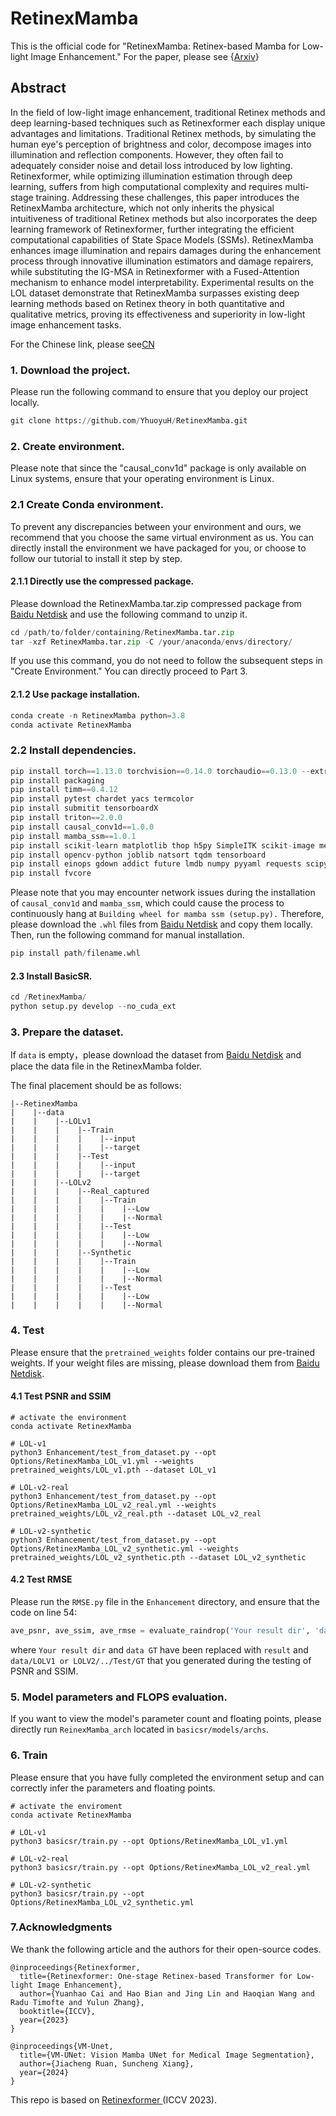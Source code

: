 # RetinexMamba

This is the official code for "RetinexMamba: Retinex-based Mamba for Low-light Image Enhancement." For the paper, please see {[Arxiv](https://arxiv.org/abs/2405.03349)}

## Abstract

In the field of low-light image enhancement, traditional Retinex methods and deep learning-based techniques such as Retinexformer each display unique advantages and limitations. Traditional Retinex methods, by simulating the human eye's perception of brightness and color, decompose images into illumination and reflection components. However, they often fail to adequately consider noise and detail loss introduced by low lighting. Retinexformer, while optimizing illumination estimation through deep learning, suffers from high computational complexity and requires multi-stage training. Addressing these challenges, this paper introduces the RetinexMamba architecture, which not only inherits the physical intuitiveness of traditional Retinex methods but also incorporates the deep learning framework of Retinexformer, further integrating the efficient computational capabilities of State Space Models (SSMs). RetinexMamba enhances image illumination and repairs damages during the enhancement process through innovative illumination estimators and damage repairers, while substituting the IG-MSA in Retinexformer with a Fused-Attention mechanism to enhance model interpretability. Experimental results on the LOL dataset demonstrate that RetinexMamba surpasses existing deep learning methods based on Retinex theory in both quantitative and qualitative metrics, proving its effectiveness and superiority in low-light image enhancement tasks.

For the Chinese link, please see[CN](https://github.com/YhuoyuH/RetinexMamba-CN)



### 1. Download the project.

Please run the following command to ensure that you deploy our project locally.

```python
git clone https://github.com/YhuoyuH/RetinexMamba.git
```

### 2. Create environment.

Please note that since the "causal_conv1d" package is only available on Linux systems, ensure that your operating environment is Linux.

### 2.1 Create Conda environment.

To prevent any discrepancies between your environment and ours, we recommend that you choose the same virtual environment as us. You can directly install the environment we have packaged for you, or choose to follow our tutorial to install it step by step.

#### 2.1.1 Directly use the compressed package.

Please download the RetinexMamba.tar.zip compressed package from [Baidu Netdisk](https://pan.baidu.com/s/1w0XxF2YpWJFbQ2w_H4HbHw?pwd=0325) and use the following command to unzip it.

```python
cd /path/to/folder/containing/RetinexMamba.tar.zip
tar -xzf RetinexMamba.tar.zip -C /your/anaconda/envs/directory/
```

If you use this command, you do not need to follow the subsequent steps in "Create Environment." You can directly proceed to Part 3.

#### 2.1.2 Use package installation.

```python
conda create -n RetinexMamba python=3.8
conda activate RetinexMamba
```

### 2.2 Install dependencies.

```python
pip install torch==1.13.0 torchvision==0.14.0 torchaudio==0.13.0 --extra-index-url https://download.pytorch.org/whl/cu117
pip install packaging
pip install timm==0.4.12
pip install pytest chardet yacs termcolor
pip install submitit tensorboardX
pip install triton==2.0.0
pip install causal_conv1d==1.0.0
pip install mamba_ssm==1.0.1
pip install scikit-learn matplotlib thop h5py SimpleITK scikit-image medpy
pip install opencv-python joblib natsort tqdm tensorboard
pip install einops gdown addict future lmdb numpy pyyaml requests scipy yapf lpips
pip install fvcore
```

Please note that you may encounter network issues during the installation of `causal_conv1d` and `mamba_ssm`, which could cause the process to continuously hang at `Building wheel for mamba ssm (setup.py).` Therefore, please download the `.whl` files from [Baidu Netdisk](https://pan.baidu.com/s/1ko_q8WlaagqxZVG-3M3zyg?pwd=0325) and copy them locally. Then, run the following command for manual installation.

```python
pip install path/filename.whl
```

#### 2.3 Install BasicSR.

```python
cd /RetinexMamba/
python setup.py develop --no_cuda_ext
```

### 3. Prepare the dataset.

If `data` is empty，please download the dataset from [Baidu Netdisk](https://pan.baidu.com/s/14XR8UnhmbEg71cPOfsqvgw?pwd=0325) and place the data file in the RetinexMamba folder.

The final placement should be as follows:


```
|--RetinexMamba  	
|  	 |--data   
|    |    |--LOLv1
|    |    |    |--Train
|    |    |    |    |--input
|    |    |    |    |--target
|    |    |    |--Test
|    |    |    |    |--input
|    |    |    |    |--target
|    |    |--LOLv2
|    |    |    |--Real_captured
|    |    |    |    |--Train
|    |    |    |    |    |--Low
|    |    |    |    |    |--Normal
|    |    |    |    |--Test
|    |    |    |    |    |--Low
|    |    |    |    |    |--Normal
|    |    |    |--Synthetic
|    |    |    |    |--Train
|    |    |    |    |    |--Low
|    |    |    |    |    |--Normal
|    |    |    |    |--Test
|    |    |    |    |    |--Low
|    |    |    |    |    |--Normal
```

### 4. Test

Please ensure that the `pretrained_weights` folder contains our pre-trained weights. If your weight files are missing, please download them from [Baidu Netdisk](https://pan.baidu.com/s/1eUNhlcmosTusq8LZ6XRA_A?pwd=0325).

#### 4.1 Test PSNR and SSIM

```
# activate the environment
conda activate RetinexMamba

# LOL-v1
python3 Enhancement/test_from_dataset.py --opt Options/RetinexMamba_LOL_v1.yml --weights pretrained_weights/LOL_v1.pth --dataset LOL_v1

# LOL-v2-real
python3 Enhancement/test_from_dataset.py --opt Options/RetinexMamba_LOL_v2_real.yml --weights pretrained_weights/LOL_v2_real.pth --dataset LOL_v2_real

# LOL-v2-synthetic
python3 Enhancement/test_from_dataset.py --opt Options/RetinexMamba_LOL_v2_synthetic.yml --weights pretrained_weights/LOL_v2_synthetic.pth --dataset LOL_v2_synthetic
```

#### 4.2 Test RMSE

Please run the `RMSE.py` file in the `Enhancement` directory, and ensure that the code on line 54:

```python
ave_psnr, ave_ssim, ave_rmse = evaluate_raindrop('Your result dir', 'data GT')
```

where `Your result dir` and `data GT` have been replaced with `result` and `data/LOLV1 or LOLV2/../Test/GT` that you generated during the testing of PSNR and SSIM.

### 5. Model parameters and FLOPS evaluation.

If you want to view the model's parameter count and floating points, please directly run `ReinexMamba_arch` located in `basicsr/models/archs`. 

### 6. Train

Please ensure that you have fully completed the environment setup and can correctly infer the parameters and floating points.

```
# activate the enviroment
conda activate RetinexMamba

# LOL-v1
python3 basicsr/train.py --opt Options/RetinexMamba_LOL_v1.yml

# LOL-v2-real
python3 basicsr/train.py --opt Options/RetinexMamba_LOL_v2_real.yml

# LOL-v2-synthetic
python3 basicsr/train.py --opt Options/RetinexMamba_LOL_v2_synthetic.yml
```

### 7.Acknowledgments

We thank the following article and the authors  for their open-source codes.

```
@inproceedings{Retinexformer,
  title={Retinexformer: One-stage Retinex-based Transformer for Low-light Image Enhancement},
  author={Yuanhao Cai and Hao Bian and Jing Lin and Haoqian Wang and Radu Timofte and Yulun Zhang},
  booktitle={ICCV},
  year={2023}
}

@inproceedings{VM-Unet,
  title={VM-UNet: Vision Mamba UNet for Medical Image Segmentation},
  author={Jiacheng Ruan, Suncheng Xiang},
  year={2024}
}
```

This repo is based on [Retinexformer ](https://github.com/caiyuanhao1998/Retinexformer) (ICCV 2023).

